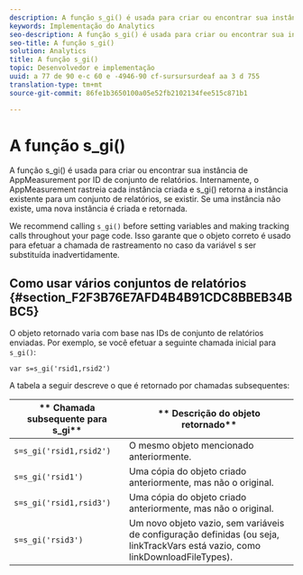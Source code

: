 ```yaml
---
description: A função s_gi() é usada para criar ou encontrar sua instância de AppMeasurement por ID de conjunto de relatórios. Internamente, o AppMeasurement rastreia cada instância criada e s_gi() retorna a instância existente para um conjunto de relatórios, se existir. Se uma instância não existe, uma nova instância é criada e retornada.
keywords: Implementação do Analytics
seo-description: A função s_gi() é usada para criar ou encontrar sua instância de AppMeasurement por ID de conjunto de relatórios. Internamente, o AppMeasurement rastreia cada instância criada e s_gi() retorna a instância existente para um conjunto de relatórios, se existir. Se uma instância não existe, uma nova instância é criada e retornada.
seo-title: A função s_gi()
solution: Analytics
title: A função s_gi()
topic: Desenvolvedor e implementação
uuid: a 77 de 90 e-c 60 e -4946-90 cf-sursursurdeaf aa 3 d 755
translation-type: tm+mt
source-git-commit: 86fe1b3650100a05e52fb2102134fee515c871b1

---
```



# A função s_gi()

A função s_gi() é usada para criar ou encontrar sua instância de AppMeasurement por ID de conjunto de relatórios. Internamente, o AppMeasurement rastreia cada instância criada e s_gi() retorna a instância existente para um conjunto de relatórios, se existir. Se uma instância não existe, uma nova instância é criada e retornada.

We recommend calling `s_gi()` before setting variables and making tracking calls throughout your page code. Isso garante que o objeto correto é usado para efetuar a chamada de rastreamento no caso da variável s ser substituída inadvertidamente.

## Como usar vários conjuntos de relatórios {#section_F2F3B76E7AFD4B4B91CDC8BBEB34BBC5}

O objeto retornado varia com base nas IDs de conjunto de relatórios enviadas. Por exemplo, se você efetuar a seguinte chamada inicial para `s_gi()`:

```
var s=s_gi('rsid1,rsid2')
```

A tabela a seguir descreve o que é retornado por chamadas subsequentes:

| ** Chamada subsequente para s_gi** | ** Descrição do objeto retornado** |
|---|---|
| `s=s_gi('rsid1,rsid2')` | O mesmo objeto mencionado anteriormente. |
| `s=s_gi('rsid1')` | Uma cópia do objeto criado anteriormente, mas não o original. |
| `s=s_gi('rsid1,rsid3')` | Uma cópia do objeto criado anteriormente, mas não o original. |
| `s=s_gi('rsid3')` | Um novo objeto vazio, sem variáveis de configuração definidas (ou seja, linkTrackVars está vazio, como linkDownloadFileTypes). |

